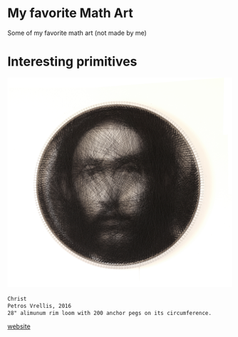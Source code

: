 # My favorite Math Art
Some of my favorite math art (not made by me)

# Interesting primitives

![Christ, Petros Vrellis](vrellis-christ.jpg)

```
Christ
Petros Vrellis, 2016
28" alimunum rim loom with 200 anchor pegs on its circumference. 
```
[website](http://artof01.com/vrellis/works/knit.html)

